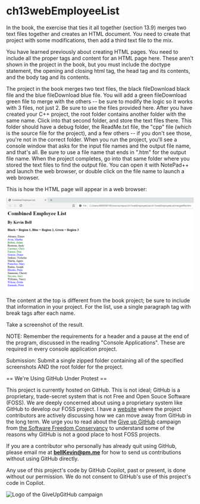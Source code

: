 # ch13webEmployeeList

In the book, the exercise that ties it all together (section 13.9) merges two text files together and creates an HTML document. You need to create that project with some modifications, then add a third text file to the mix.

You have learned previously about creating HTML pages. You need to include all the proper tags and content for an HTML page here. These aren't shown in the project in the book, but you must include the doctype statement, the opening and closing html tag, the head tag and its contents, and the body tag and its contents.

The project in the book merges two text files, the black fileDownload black file and the blue fileDownload blue file. You will add a green fileDownload green file to merge with the others -- be sure to modify the logic so it works with 3 files, not just 2. Be sure to use the files provided here. After you have created your C++ project, the root folder contains another folder with the same name. Click into that second folder, and store the text files there. This folder should have a debug folder, the ReadMe.txt file, the "cpp" file (which is the source file for the project), and a few others -- if you don't see those, you're not in the correct folder. When you run the project, you'll see a console window that asks for the input file names and the output file name, and that's all. Be sure to use a file name that ends in ".htm" for the output file name. When the project completes, go into that same folder where you stored the text files to find the output file. You can open it with NotePad++ and launch the web browser, or double click on the file name to launch a web browser.

This is how the HTML page will appear in a web browser:

![Ch 13 HTML page](https://github.com/bell-kevin/ch13webEmployeeList/blob/main/saveMeNowPleaseAndThankYou.PNG)

The content at the top is different from the book project; be sure to include that information in your project. For the list, use a single paragraph tag with break tags after each name.

Take a screenshot of the result.

 

NOTE: Remember the requirements for a header and a pause at the end of the program, discussed in the reading "Console Applications". These are required in every console application project.

Submission: Submit a single zipped folder containing all of the specified screenshots AND the root folder for the project.

== We're Using GitHub Under Protest ==

This project is currently hosted on GitHub.  This is not ideal; GitHub is a
proprietary, trade-secret system that is not Free and Open Souce Software
(FOSS).  We are deeply concerned about using a proprietary system like GitHub
to develop our FOSS project. I have a [website](https://bellKevin.me) where the
project contributors are actively discussing how we can move away from GitHub
in the long term.  We urge you to read about the [Give up GitHub](https://GiveUpGitHub.org) campaign 
from [the Software Freedom Conservancy](https://sfconservancy.org) to understand some of the reasons why GitHub is not 
a good place to host FOSS projects.

If you are a contributor who personally has already quit using GitHub, please
email me at **bellKevin@pm.me** for how to send us contributions without
using GitHub directly.

Any use of this project's code by GitHub Copilot, past or present, is done
without our permission.  We do not consent to GitHub's use of this project's
code in Copilot.

![Logo of the GiveUpGitHub campaign](https://sfconservancy.org/img/GiveUpGitHub.png)

